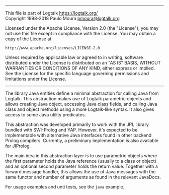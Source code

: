 ________________________________________________________________________

This file is part of Logtalk <https://logtalk.org/>  
Copyright 1998-2018 Paulo Moura <pmoura@logtalk.org>

Licensed under the Apache License, Version 2.0 (the "License");
you may not use this file except in compliance with the License.
You may obtain a copy of the License at

    http://www.apache.org/licenses/LICENSE-2.0

Unless required by applicable law or agreed to in writing, software
distributed under the License is distributed on an "AS IS" BASIS,
WITHOUT WARRANTIES OR CONDITIONS OF ANY KIND, either express or implied.
See the License for the specific language governing permissions and
limitations under the License.
________________________________________________________________________


The library Java entities define a minimal abstraction for calling Java
from Logtalk. This abstraction makes use of Logtalk parametric objects
and allows creating Java object, accessing Java class fields, and calling
Java class and object methods using a more Logtalk-like syntax. It also
gives access to some Java utility predicates.

This abstraction was developed primarily to work with the JPL library
bundled with SWI-Prolog and YAP. However, it's expected to be implementable
with alternative Java interfaces found in other backend Prolog compilers.
Currently, a preliminary implementation is also available for JIProlog.

The main idea in this abstraction layer is to use parametric objects where
the first parameter holds the Java reference (usually to a class or object)
and an optional second parameter holds the return value. Together with a
forward message handler, this allows the use of Java messages with the same
functor and number of arguments as found in the relevant JavaDocs.

For usage examples and unti tests, see the `java` example.
